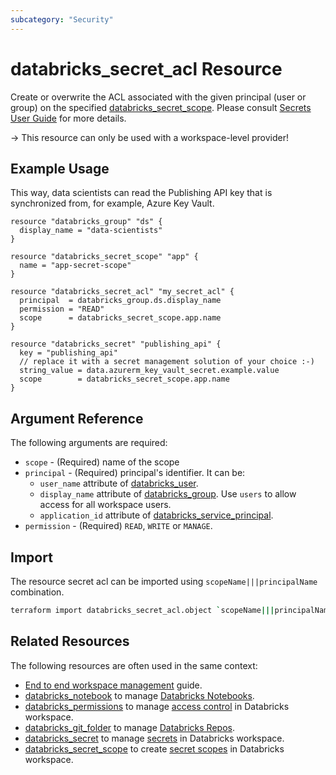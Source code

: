```yaml
---
subcategory: "Security"
---
```

# databricks_secret_acl Resource

Create or overwrite the ACL associated with the given principal (user or group) on the specified [databricks_secret_scope](secret_scope.md). Please consult [Secrets User Guide](https://docs.databricks.com/security/secrets/index.html#secrets-user-guide) for more details.

-> This resource can only be used with a workspace-level provider!

## Example Usage

This way, data scientists can read the Publishing API key that is synchronized from, for example, Azure Key Vault.

```hcl
resource "databricks_group" "ds" {
  display_name = "data-scientists"
}

resource "databricks_secret_scope" "app" {
  name = "app-secret-scope"
}

resource "databricks_secret_acl" "my_secret_acl" {
  principal  = databricks_group.ds.display_name
  permission = "READ"
  scope      = databricks_secret_scope.app.name
}

resource "databricks_secret" "publishing_api" {
  key = "publishing_api"
  // replace it with a secret management solution of your choice :-)
  string_value = data.azurerm_key_vault_secret.example.value
  scope        = databricks_secret_scope.app.name
}
```

## Argument Reference

The following arguments are required:

* `scope` - (Required) name of the scope
* `principal` - (Required) principal's identifier. It can be:
  * `user_name` attribute of [databricks_user](user.md).
  * `display_name` attribute of [databricks_group](group.md).  Use `users` to allow access for all workspace users.
  * `application_id` attribute of [databricks_service_principal](service_principal.md).
* `permission` - (Required) `READ`, `WRITE` or `MANAGE`.

## Import

The resource secret acl can be imported using `scopeName|||principalName` combination.

```bash
terraform import databricks_secret_acl.object `scopeName|||principalName`
```

## Related Resources

The following resources are often used in the same context:

* [End to end workspace management](../guides/workspace-management.md) guide.
* [databricks_notebook](notebook.md) to manage [Databricks Notebooks](https://docs.databricks.com/notebooks/index.html).
* [databricks_permissions](permissions.md) to manage [access control](https://docs.databricks.com/security/access-control/index.html) in Databricks workspace.
* [databricks_git_folder](git_folder.md) to manage [Databricks Repos](https://docs.databricks.com/repos.html).
* [databricks_secret](secret.md) to manage [secrets](https://docs.databricks.com/security/secrets/index.html#secrets-user-guide) in Databricks workspace.
* [databricks_secret_scope](secret_scope.md) to create [secret scopes](https://docs.databricks.com/security/secrets/index.html#secrets-user-guide) in Databricks workspace.
